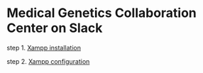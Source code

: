 # Medical Genetics Collaboration Center on Slack

step 1. [Xampp installation](https://raw.githubusercontent.com/Shicheng-Guo/HowtoBook/85d82a9cf9fc68fd822a4d28d14e5069746d818a/xampp_wordpress.sh)


step 2. [Xampp configuration](https://blog.csdn.net/LinearF/article/details/78871816)
